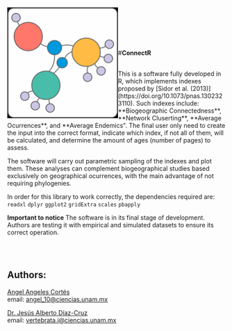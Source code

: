 
<!-- README.md is generated from README.Rmd. Please edit that file -->

<br> <img src="images\icono_connectR.png" align="left" width="255">

<br><br><br><br>

#**ConnectR**

<br>
This is a software fully developed in R, which implements indexes
proposed by [Sidor et al. (2013)](https://doi.org/10.1073/pnas.1302323110).
Such indexes include:  **Biogeographic Connectedness**, **Network Cluserting**,
**Average Ocurrences**, and **Average Endemics".
The final user only need to create the input into the correct format, indicate
which index, if not all of them, will be calculated, and determine the amount of
ages (number of pages) to assess. 

The software will carry out parametric sampling of the indexes and plot them.
These analyses can complement biogeographical studies based exclusively on
geographical ocurrences, with the main advantage of not requiring phylogenies.  

In order for this library to work correctly, the dependencies required are:
`readxl`
`dplyr`
`ggplot2`
`gridExtra`
`scales`
`pbapply`

**Important to notice**
The software is in its final stage of development. 
Authors are testing it with empirical and simulated datasets to ensure its correct operation.   


<br><br>
## **Authors**:
[Angel Angeles Cortés](https://github.com/4ngel19)  
email:
<a href="mailto:angel_10@ciencias.unam.mx" class="email">angel_10@ciencias.unam.mx</a>

[Dr. Jesús Alberto Díaz-Cruz](https://github.com/ChuchoDC)  
email:
<a href="mailto:vertebrata.j@ciencias.unam.mx" class="email">vertebrata.j@ciencias.unam.mx</a>
